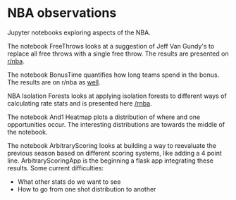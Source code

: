 # NBA observations

Jupyter notebooks exploring aspects of the NBA.

The notebook FreeThrows looks at a suggestion of Jeff Van Gundy's to replace all free throws with a single free throw. The results are presented on [r/nba](https://www.reddit.com/r/nba/comments/5858ys/quantifying_records_with_jeff_van_gundys/).

The notebook BonusTime quantifies how long teams spend in the bonus. The results are on r/nba as [well](https://www.reddit.com/r/nba/comments/5bnc6i/time_spent_in_the_bonus_oc/).

NBA Isolation Forests looks at applying isolation forests to different ways of calculating rate stats and is presented here [/rnba](https://www.reddit.com/r/nba/comments/5la7es/nba_isolation_forests/).

The notebook And1 Heatmap plots a distribution of where and one opportunities occur. The interesting distributions are towards the middle of the notebook.

The notebook ArbitraryScoring looks at building a way to reevaluate the previous season based on different scoring systems, like adding a 4 point line. ArbitraryScoringApp is the beginning a flask app integrating these results. Some current difficulties:
- What other stats do we want to see
- How to go from one shot distribution to another
